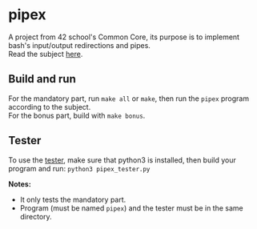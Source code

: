 # pipex

A project from 42 school's Common Core, its purpose is to implement bash's input/output redirections and pipes.  
Read the subject [here](./docs/en.subject.pdf).

## Build and run

For the mandatory part, run `make all` or `make`, then run the `pipex` program according to the subject.  
For the bonus part, build with `make bonus`.

## Tester

To use the [tester](./pipex_tester.py), make sure that python3 is installed, then build your program and run:
`python3 pipex_tester.py`

**Notes:**
- It only tests the mandatory part.
- Program (must be named `pipex`) and the tester must be in the same directory.
